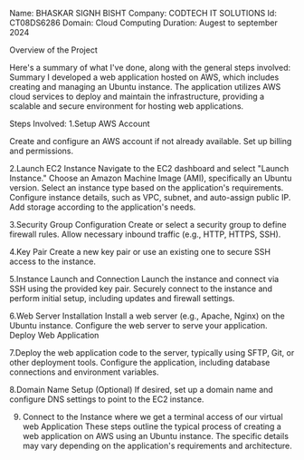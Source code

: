 Name: BHASKAR SIGNH BISHT
Company: CODTECH IT SOLUTIONS
Id: CT08DS6286
Domain: Cloud Computing
Duration: Augest to september 2024

Overview of the Project

Here's a summary of what I've done, along with the general steps involved:
Summary
I developed a web application hosted on AWS, which includes creating and managing an Ubuntu instance. The application utilizes AWS cloud services to deploy and maintain the infrastructure, providing a scalable and secure environment for hosting web applications.

Steps Involved:
1.Setup AWS Account

Create and configure an AWS account if not already available.
Set up billing and permissions.

2.Launch EC2 Instance
Navigate to the EC2 dashboard and select "Launch Instance."
Choose an Amazon Machine Image (AMI), specifically an Ubuntu version.
Select an instance type based on the application's requirements.
Configure instance details, such as VPC, subnet, and auto-assign public IP.
Add storage according to the application's needs.

3.Security Group Configuration
Create or select a security group to define firewall rules.
Allow necessary inbound traffic (e.g., HTTP, HTTPS, SSH).

4.Key Pair
Create a new key pair or use an existing one to secure SSH access to the instance.

5.Instance Launch and Connection
Launch the instance and connect via SSH using the provided key pair.
Securely connect to the instance and perform initial setup, including updates and firewall settings.

6.Web Server Installation
Install a web server (e.g., Apache, Nginx) on the Ubuntu instance.
Configure the web server to serve your application.
Deploy Web Application

7.Deploy the web application code to the server, typically using SFTP, Git, or other deployment tools.
Configure the application, including database connections and environment variables.

8.Domain Name Setup (Optional)
If desired, set up a domain name and configure DNS settings to point to the EC2 instance.

9. Connect to the Instance where we get a terminal access of our virtual web Application
These steps outline the typical process of creating a web application on AWS using an Ubuntu instance. The specific details may vary depending on the application's requirements and architecture.

